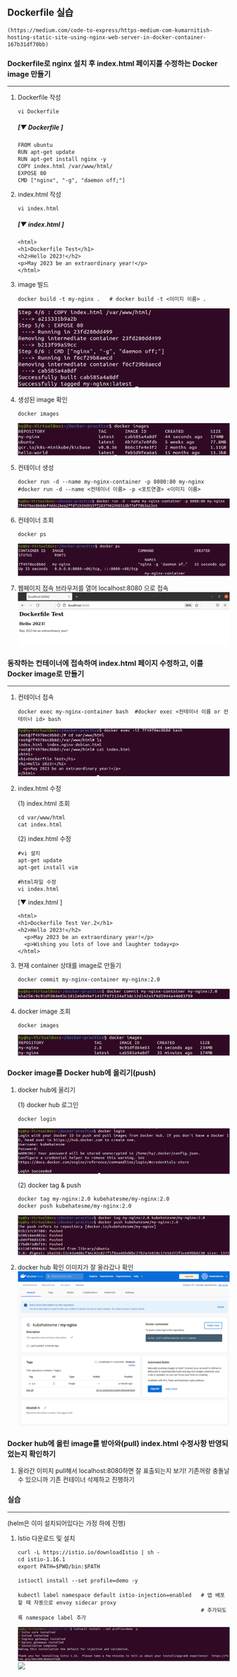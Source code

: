 ## Dockerfile 실습 
    (https://medium.com/code-to-express/https-medium-com-kumarnitish-hosting-static-site-using-nginx-web-server-in-docker-container-167b31df70bb)

    
### Dockerfile로 nginx 설치 후 index.html 페이지를 수정하는 Docker image 만들기
---
1. Dockerfile 작성
    ```
    vi Dockerfile
    ```
    
    ##### [▼ Dockerfile ]
      ```
      FROM ubuntu
      RUN apt-get update
      RUN apt-get install nginx -y
      COPY index.html /var/www/html/
      EXPOSE 80
      CMD ["nginx", "-g", "daemon off;"]
      ```

2. index.html 작성
    ```
    vi index.html
    ```
    
    ##### [▼ index.html ]
      ```
      <html>
      <h1>Dockerfile Test</h1>
      <h2>Hello 2023!</h2>
      <p>May 2023 be an extraordinary year!</p>
      </html>
      ```
      
3. image 빌드
    ```
    docker build -t my-nginx .   # docker build -t <이미지 이름> .
    ```
    ![](https://github.com/KubeHatesMe/datacon-k8s/blob/master/image/build-image.png?raw=true)
    
    
4. 생성된 image 확인
    ```
    docker images
    ```
    ![](https://github.com/KubeHatesMe/datacon-k8s/blob/master/image/docker-images.png?raw=true)
    

5. 컨테이너 생성 
    ```
    docker run -d --name my-nginx-container -p 8080:80 my-nginx   #docker run -d --name <컨테이너 이름> -p <포트연결> <이미지 이름>
    ```
    ![](https://github.com/KubeHatesMe/datacon-k8s/blob/master/image/docker-run.png?raw=true)

    
6. 컨테이너 조회
    ```
    docker ps
    ```
    ![](https://github.com/KubeHatesMe/datacon-k8s/blob/master/image/docker-ps.png?raw=true)
    
7. 웹페이지 접속
    브라우저를 열어 localhost:8080 으로 접속
    ![](https://github.com/KubeHatesMe/datacon-k8s/blob/master/image/dockerfile-nginx-web.png?raw=true)
    


### 동작하는 컨테이너에 접속하여 index.html 페이지 수정하고, 이를 Docker image로 만들기
---
1. 컨테이너 접속
    ```
    docker exec my-nginx-container bash  #docker exec <컨테이너 이름 or 컨테이너 id> bash
    ```
    ![](https://github.com/KubeHatesMe/datacon-k8s/blob/master/image/docker-exec.png?raw=true)
    
2. index.html 수정

    (1) index.html 조회
    ```
    cd var/www/html
    cat index.html
    ```
        
        
    (2) index.html 수정  
    ```
    #vi 설치
    apt-get update
    apt-get install vim

    #html파일 수정
    vi index.html
    ```
        
    [▼ index.html ]
    ```
    <html>
    <h1>Dockerfile Test Ver.2</h1>
    <h2>Hello 2023!</h2>
      <p>May 2023 be an extraordinary year!</p>
      <p>Wishing you lots of love and laughter today<p>
    </html>
    ```

3. 현재 container 상태를 image로 만들기
    ```
    docker commit my-nginx-container my-nginx:2.0
    ```
    ![](https://github.com/KubeHatesMe/datacon-k8s/blob/master/image/docker-commit.png?raw=true)


4. docker image 조회
    ```
    docker images
    ```
    ![](https://github.com/KubeHatesMe/datacon-k8s/blob/master/image/docker-images-ver2.png?raw=true)
   

### Docker image를 Docker hub에 올리기(push)
1. docker hub에 올리기  


    (1) docker hub 로그인
    ```
    docker login
    ```
    ![](https://github.com/KubeHatesMe/datacon-k8s/blob/master/image/docker-login.png?raw=true)


    (2) docker tag & push
    ```
    docker tag my-nginx:2.0 kubehatesme/my-nginx:2.0
    docker push kubehatesme/my-nginx:2.0
    ```
    ![](https://github.com/KubeHatesMe/datacon-k8s/blob/master/image/docker-tag-push.png?raw=true)
        

2. docker hub 확인
    이미지가 잘 올라갔나 확인
    ![](https://github.com/KubeHatesMe/datacon-k8s/blob/master/image/docker-hub-my-nginx-pushed.png?raw=true)
    

### Docker hub에 올린 image를 받아와(pull) index.html 수정사항 반영되었는지 확인하기
1. 올라간 이미지 pull해서 localhost:8080하면 잘 표출되는지 보기!
    기존꺼랑 충돌날 수 있으니까 기존 컨테이너 삭제하고 진행하기



### 실습
---
(helm은 이미 설치되어있다는 가정 하에 진행)
1. Istio 다운로드 및 설치
    ```
    curl -L https://istio.io/downloadIstio | sh -
    cd istio-1.16.1
    export PATH=$PWD/bin:$PATH
    
    istioctl install --set profile=demo -y
    
    kubectl label namespace default istio-injection=enabled   # 앱 배포할 때 자동으로 envoy sidecar proxy 
                                                              # 추가되도록 namespace label 추가                     
    ```
    ![](https://github.com/KubeHatesMe/datacon-k8s/blob/master/image/istio-install.png?raw=true)
    ![](https://github.com/KubeHatesMe/datacon-k8s/blob/master/image/istio-inject.png?raw=true)
